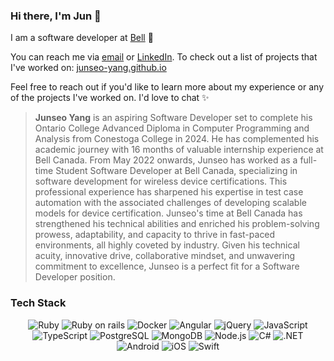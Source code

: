 ### Hi there, I'm Jun 👋

I am a software developer at [Bell](https://www.bell.ca/) :seedling:

You can reach me via [email](mailto:jsy724724@gmail.com?Subject=Hi%20there!) or [LinkedIn](https://linkedin.com/in/junseo-yang). To check out a list of projects that I've worked on: [junseo-yang.github.io](https://junseo-yang.github.io)

Feel free to reach out if you'd like to learn more about my experience or any of the projects I've worked on. I'd love to chat ✨

> **Junseo Yang** is an aspiring Software Developer set to complete his Ontario College Advanced Diploma in Computer Programming and Analysis from Conestoga College in 2024. He has complemented his academic journey with 16 months of valuable internship experience at Bell Canada. From May 2022 onwards, Junseo has worked as a full-time Student Software Developer at Bell Canada, specializing in software development for wireless device certifications. This professional experience has sharpened his expertise in test case automation with the associated challenges of developing scalable models for device certification. Junseo's time at Bell Canada has strengthened his technical abilities and enriched his problem-solving prowess, adaptability, and capacity to thrive in fast-paced environments, all highly coveted by industry. Given his technical acuity, innovative drive, collaborative mindset, and unwavering commitment to excellence, Junseo is a perfect fit for a Software Developer position.

### Tech Stack
<p align="center">
<img alt="Ruby" src="https://img.shields.io/badge/Ruby-CC342D?style=for-the-badge&logo=ruby&logoColor=white">
<img alt="Ruby on rails" src="https://img.shields.io/badge/Ruby_on_Rails-CC0000?style=for-the-badge&logo=ruby-on-rails&logoColor=white">
<img alt="Docker" src="https://img.shields.io/badge/docker-2496ED?style=for-the-badge&logo=docker&logoColor=white"/>
<img alt="Angular" src="https://img.shields.io/badge/Angular-DD0031?style=for-the-badge&logo=angular&logoColor=white">
<img alt="jQuery" src="https://img.shields.io/badge/jquery-0769AD?style=for-the-badge&logo=jquery&logoColor=white">
<img alt="JavaScript" src="https://img.shields.io/badge/javascript-F7DF1E?style=for-the-badge&logo=javascript&logoColor=black">
<img alt="TypeScript" src="https://img.shields.io/badge/TypeScript-007ACC?style=for-the-badge&logo=typescript&logoColor=white">
<img alt="PostgreSQL" src="https://img.shields.io/badge/PostgreSQL-316192?style=for-the-badge&logo=postgresql&logoColor=white">
<img alt="MongoDB" src="https://img.shields.io/badge/mongoDB-47A248?style=for-the-badge&logo=MongoDB&logoColor=white">
<img alt="Node.js" src="https://img.shields.io/badge/Node.js-43853D?style=for-the-badge&logo=node.js&logoColor=white">
<img alt="C#" src="https://img.shields.io/badge/C%23-239120?style=for-the-badge&logo=c-sharp&logoColor=white">
<img alt=".NET" src="https://img.shields.io/badge/.NET-5C2D91?style=for-the-badge&logo=.net&logoColor=white">
<img alt="Android" src="https://img.shields.io/badge/android-3DDC84?style=for-the-badge&logo=android&logoColor=white">
<img alt="iOS" src="https://img.shields.io/badge/iOS-000000?style=for-the-badge&logo=ios&logoColor=white">
<img alt="Swift" src="https://img.shields.io/badge/Swift-FA7343?style=for-the-badge&logo=swift&logoColor=white">
</p>

<!--
### LeetCode

[![lcalmsky's LeetCode stats](https://leetcode-stats-six.vercel.app/api?username=lcalmsky&theme=dark)](https://github.com/lcalmsky/leetcode-stats)

[comment]: <> (<img alt="Spring" src="https://img.shields.io/badge/Spring-6DB33F?style=for-the-badge&logo=Spring&logoColor=white"/>)
[comment]: <> (<img alt="Kubernetes" src="https://img.shields.io/badge/kubernetes-326CE5?style=for-the-badge&logo=kubernetes&logoColor=white"/>)
[comment]: <> (<img alt="Azure" src="https://img.shields.io/badge/azure-0078D4?style=for-the-badge&logo=microsoft%20azure&logoColor=white"/>)

### Links
* [resume](https://lcalmsky.github.io/resume/)
* [blog](https://jaime-note.tistory.com/)
-->
